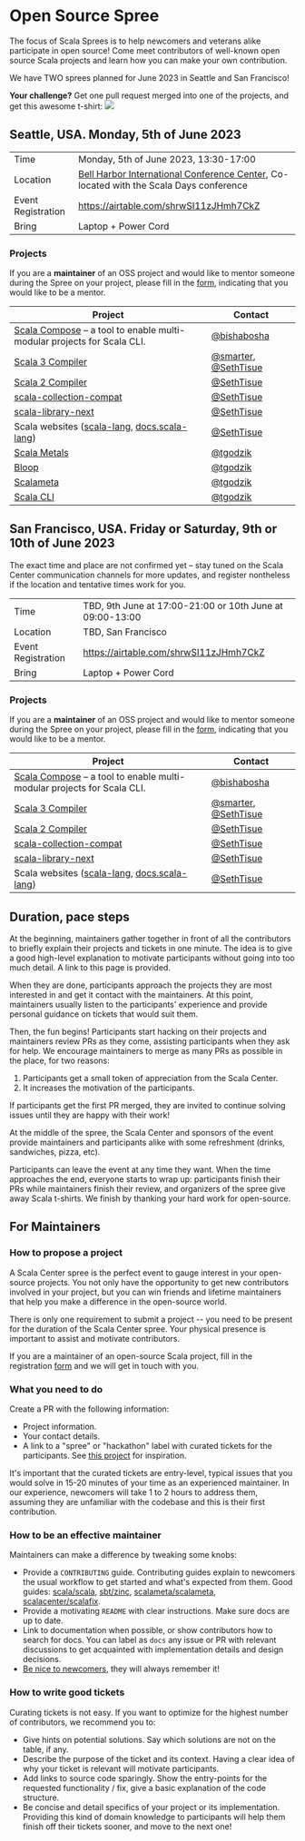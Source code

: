 # Open Source Spree

The focus of Scala Sprees is to help newcomers and veterans alike participate
in open source! Come meet contributors of well-known open source Scala projects and
learn how you can make your own contribution.

We have TWO sprees planned for June 2023 in Seattle and San Francisco!

**Your challenge?** Get one pull request merged into one of the projects, and
get this awesome t-shirt:
![](https://pbs.twimg.com/media/CtnCrtvWAAAO0nE.jpg:small)

## Seattle, USA. Monday, 5th of June 2023

|                    |                                                                                                 |
|--------------------|-------------------------------------------------------------------------------------------------|
| Time               | Monday, 5th of June 2023, 13:30-17:00                                                           |
| Location           | [Bell Harbor International Conference Center](https://scaladays.org/seattle-2023/the-venue), Co-located with the Scala Days conference |
| Event Registration | <https://airtable.com/shrwSI11zJHmh7CkZ>                                    |
| Bring              | Laptop + Power Cord                                                                             |

### Projects

If you are a **maintainer** of an OSS project and would like to mentor someone during the Spree on your project, please fill in the [form](https://airtable.com/shrwSI11zJHmh7CkZ), indicating that you would like to be a mentor.

| Project                                                                              | Contact                                                              |
|--------------------------------------------------------------------------------------|----------------------------------------------------------------------|
| [Scala Compose](https://github.com/virtuslab/scala-compose) – a tool to enable multi-modular projects for Scala CLI. | [@bishabosha](https://github.com/bishabosha) |
| [Scala 3 Compiler](https://github.com/lampepfl/dotty) | [@smarter](https://github.com/smarter), [@SethTisue](https://github.com/SethTisue) |
| [Scala 2 Compiler](https://github.com/scala/scala) | [@SethTisue](https://github.com/SethTisue) |
| [scala-collection-compat](https://github.com/scala/scala-collection-compat) | [@SethTisue](https://github.com/SethTisue) |
| [scala-library-next](https://github.com/scala/scala-library-next) | [@SethTisue](https://github.com/SethTisue) |
| Scala websites ([scala-lang](https://github.com/scala/scala-lang), [docs.scala-lang](https://github.com/scala/docs.scala-lang)) | [@SethTisue](https://github.com/SethTisue) |
| [Scala Metals](https://github.com/scalameta/metals) | [@tgodzik](https://github.com/tgodzik) |
| [Bloop](https://github.com/scalacenter/bloop) | [@tgodzik](https://github.com/tgodzik) |
| [Scalameta](https://github.com/scalameta/scalameta) | [@tgodzik](https://github.com/tgodzik) |
| [Scala CLI](https://github.com/VirtusLab/scala-cli) | [@tgodzik](https://github.com/tgodzik) |

## San Francisco, USA. Friday or Saturday, 9th or 10th of June 2023

The exact time and place are not confirmed yet – stay tuned on the Scala Center communication channels for more updates,
and register nontheless if the location and tentative times work for you.

|                    |                                                                                                 |
|--------------------|-------------------------------------------------------------------------------------------------|
| Time               | TBD, 9th June at 17:00-21:00 or 10th June at 09:00-13:00 |
| Location           | TBD, San Francisco |
| Event Registration | <https://airtable.com/shrwSI11zJHmh7CkZ>                                    |
| Bring              | Laptop + Power Cord                                                                             |

### Projects

If you are a **maintainer** of an OSS project and would like to mentor someone during the Spree on your project, please fill in the [form](https://airtable.com/shrwSI11zJHmh7CkZ), indicating that you would like to be a mentor.

| Project                                                                              | Contact                                                              |
|--------------------------------------------------------------------------------------|----------------------------------------------------------------------|
| [Scala Compose](https://github.com/virtuslab/scala-compose) – a tool to enable multi-modular projects for Scala CLI. | [@bishabosha](https://github.com/bishabosha) |
| [Scala 3 Compiler](https://github.com/lampepfl/dotty) | [@smarter](https://github.com/smarter), [@SethTisue](https://github.com/SethTisue) |
| [Scala 2 Compiler](https://github.com/scala/scala) | [@SethTisue](https://github.com/SethTisue) |
| [scala-collection-compat](https://github.com/scala/scala-collection-compat) | [@SethTisue](https://github.com/SethTisue) |
| [scala-library-next](https://github.com/scala/scala-library-next) | [@SethTisue](https://github.com/SethTisue) |
| Scala websites ([scala-lang](https://github.com/scala/scala-lang), [docs.scala-lang](https://github.com/scala/docs.scala-lang)) | [@SethTisue](https://github.com/SethTisue) |

## Duration, pace steps

At the beginning, maintainers gather together in front of all the contributors
to briefly explain their projects and tickets in one minute. The idea is to give
a good high-level explanation to motivate participants without going into too
much detail. A link to this page is provided.

When they are done, participants approach the projects they are most interested
in and get it contact with the maintainers. At this point, maintainers usually
listen to the participants' experience and provide personal guidance on tickets
that would suit them.

Then, the fun begins! Participants start hacking on their projects and
maintainers review PRs as they come, assisting participants when they ask for
help. We encourage maintainers to merge as many PRs as possible in the place,
for two reasons:

1. Participants get a small token of appreciation from the Scala Center.
2. It increases the motivation of the participants.

If participants get the first PR merged, they are invited to continue solving
issues until they are happy with their work!

At the middle of the spree, the Scala Center and sponsors of the event provide
maintainers and participants alike with some refreshment (drinks, sandwiches,
pizza, etc).

Participants can leave the event at any time they want. When the time approaches
the end, everyone starts to wrap up: participants finish their PRs while
maintainers finish their review, and organizers of the spree give away Scala
t-shirts. We finish by thanking your hard work for open-source.

## For Maintainers

### How to propose a project

A Scala Center spree is the perfect event to gauge interest in your open-source
projects. You not only have the opportunity to get new contributors involved in
your project, but you can win friends and lifetime maintainers that help you
make a difference in the open-source world.

There is only one requirement to submit a project -- you need to be present for
the duration of the Scala Center spree. Your physical presence is important to
assist and motivate contributors.

If you are a maintainer of an open-source Scala project, fill in the registration
[form](https://airtable.com/shrwSI11zJHmh7CkZ) and we will get in touch with you.

### What you need to do

Create a PR with the following information:

- Project information.
- Your contact details.
- A link to a "spree" or "hackathon" label with curated tickets for the
  participants. See
  [this project](https://github.com/sbt/zinc/issues?utf8=✓&q=label:hackathon%20is:issue)
  for inspiration.

It's important that the curated tickets are entry-level, typical issues that you
would solve in 15-20 minutes of your time as an experienced maintainer. In our
experience, newcomers will take 1 to 2 hours to address them, assuming they are
unfamiliar with the codebase and this is their first contribution.

### How to be an effective maintainer

Maintainers can make a difference by tweaking some knobs:

- Provide a `CONTRIBUTING` guide. Contributing guides explain to newcomers the
  usual workflow to get started and what's expected from them. Good guides:
  [scala/scala](https://github.com/scala/scala/blob/2.12.x/CONTRIBUTING.md),
  [sbt/zinc](https://github.com/sbt/zinc/blob/1.x/CONTRIBUTING.md),
  [scalameta/scalameta](https://github.com/scalameta/scalameta/blob/master/CONTRIBUTING.md),
  [scalacenter/scalafix](https://github.com/scala/scala/blob/2.12.x/CONTRIBUTING.md).
- Provide a motivating `README` with clear instructions. Make sure docs are up
  to date.
- Link to documentation when possible, or show contributors how to search for
  docs. You can label as `docs` any issue or PR with relevant discussions to get
  acquainted with implementation details and design decisions.
- [Be nice to newcomers](http://brson.github.io/2017/04/05/minimally-nice-maintainer),
  they will always remember it!

### How to write good tickets

Curating tickets is not easy. If you want to optimize for the highest number of
contributors, we recommend you to:

- Give hints on potential solutions. Say which solutions are not on the table,
  if any.
- Describe the purpose of the ticket and its context. Having a clear idea of why
  your ticket is relevant will motivate participants.
- Add links to source code sparingly. Show the entry-points for the requested
  functionality / fix, give a basic explanation of the code structure.
- Be concise and detail specifics of your project or its implementation.
  Providing this kind of domain knowledge to participants will help them finish
  off their tickets sooner, and move to the next one!
